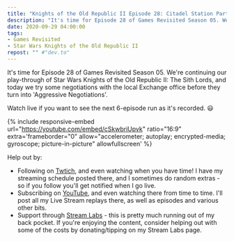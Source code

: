 ```yaml
---
title: "Knights of the Old Republic II Episode 28: Citadel Station Part 9"
description: "It's time for Episode 28 of Games Revisited Season 05. We're continuing our play-through of Star Wars Knights of the Old Republic II: The Sith Lords, and today we try some negotiations with the local Exchange office before they turn into 'Aggressive Negotiations'."
date: 2020-09-29 04:00:00
tags:
- Games Revisited
- Star Wars Knights of the Old Republic II
repost: "" #"dev.to"
---
```


It's time for Episode 28 of Games Revisited Season 05. We're continuing our play-through of Star Wars Knights of the Old Republic II: The Sith Lords, and today we try some negotiations with the local Exchange office before they turn into 'Aggressive Negotiations'.

Watch live if you want to see the next 6-episode run as it's recorded. :smiley:
<!--more-->

{% include responsive-embed url="https://youtube.com/embed/cSkwbriUpvk" ratio="16:9" extra='frameborder="0" allow="accelerometer; autoplay; encrypted-media; gyroscope; picture-in-picture" allowfullscreen' %}

Help out by:
 * Following on [Twtich](https://twitch.tv/AnonJr_Live), and even watching when you have time! I have my streaming schedule posted there, and I sometimes do random extras - so if you follow you'll get notified when I go live.
 * Subscribing on [YouTube](http://www.youtube.com/channel/UCXafqhKHbkSUIrq0LAuu0tw), and even watching there from time to time. I'll post all my Live Stream replays there, as well as episodes and various other bits.
 * Support through [Stream Labs](https://streamlabs.com/anonjr_live) - this is pretty much running out of my back pocket. If you're enjoying the content, consider helping out with some of the costs by donating/tipping on my Stream Labs page.